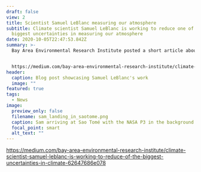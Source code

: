 ```yaml
---
draft: false
view: 2
title: Scientist Samuel LeBlanc measuring our atmosphere
subtitle: Climate scientist Samuel LeBlanc is working to reduce one of the
  biggest uncertainties in measuring our atmosphere
date: 2020-10-05T22:47:53.842Z
summary: >-
  Bay Area Environmental Research Institute posted a short article about Sam:


  https://medium.com/bay-area-environmental-research-institute/climate-scientist-samuel-leblanc-is-working-to-reduce-of-the-biggest-uncertainties-in-climate-62647686e078
header:
  caption: Blog post showcasing Samuel LeBlanc's work
  image: ""
featured: true
tags:
  - News
image:
  preview_only: false
  filename: sam_landing_in_saotome.png
  caption: Sam arriving at Sao Tomé with the NASA P3 in the background
  focal_point: smart
  alt_text: ""
---
```

https://medium.com/bay-area-environmental-research-institute/climate-scientist-samuel-leblanc-is-working-to-reduce-of-the-biggest-uncertainties-in-climate-62647686e078